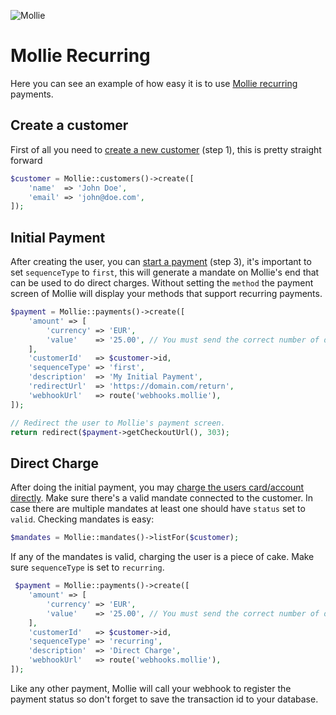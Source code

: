 ![Mollie](https://www.mollie.nl/files/Mollie-Logo-Style-Small.png)

# Mollie Recurring

Here you can see an example of how easy it is to use [Mollie recurring](https://docs.mollie.com/payments/recurring) payments.

## Create a customer

First of all you need to [create a new customer](https://docs.mollie.com/payments/recurring#payments-recurring-first-payment) (step 1), this is pretty straight forward

```php
$customer = Mollie::customers()->create([
    'name'  => 'John Doe',
    'email' => 'john@doe.com',
]);
```

## Initial Payment

After creating the user, you can [start a payment](https://docs.mollie.com/payments/recurring#payments-recurring-first-payment) (step 3), it's important to set `sequenceType` to `first`, this will generate a mandate on Mollie's end that can be used to do direct charges. Without setting the `method` the payment screen of Mollie will display your methods that support recurring payments.

```php
$payment = Mollie::payments()->create([
    'amount' => [
        'currency' => 'EUR',
        'value'    => '25.00', // You must send the correct number of decimals, thus we enforce the use of strings
    ],
    'customerId'   => $customer->id,
    'sequenceType' => 'first',
    'description'  => 'My Initial Payment',
    'redirectUrl'  => 'https://domain.com/return',
    'webhookUrl'   => route('webhooks.mollie'),
]);

// Redirect the user to Mollie's payment screen.
return redirect($payment->getCheckoutUrl(), 303);
```

## Direct Charge

After doing the initial payment, you may [charge the users card/account directly](https://docs.mollie.com/payments/recurring#payments-recurring-charging-on-demand). Make sure there's a valid mandate connected to the customer. In case there are multiple mandates at least one should have `status` set to `valid`. Checking mandates is easy:

```php
$mandates = Mollie::mandates()->listFor($customer);
```

If any of the mandates is valid, charging the user is a piece of cake. Make sure `sequenceType` is set to `recurring`.


```php
 $payment = Mollie::payments()->create([
    'amount' => [
        'currency' => 'EUR',
        'value'    => '25.00', // You must send the correct number of decimals, thus we enforce the use of strings
    ],
    'customerId'   => $customer->id,
    'sequenceType' => 'recurring',
    'description'  => 'Direct Charge',
    'webhookUrl'   => route('webhooks.mollie'),
]);
```

Like any other payment, Mollie will call your webhook to register the payment status so don't forget to save the transaction id to your database.
